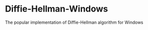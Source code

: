 Diffie-Hellman-Windows
======================

The popular implementation of Diffie-Hellman algorithm for Windows
